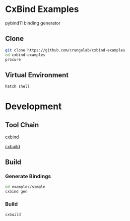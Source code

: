 # CxBind Examples

pybind11 binding generator


## Clone
```bash
git clone https://github.com/crungelab/cxbind-examples
cd cxbind-examples
procure
```

## Virtual Environment
```bash
hatch shell
```

# Development

## Tool Chain

[cxbind](https://github.com/crungelab/cxbind)

[cxbuild](https://github.com/crungelab/cxbuild)

## Build

### Generate Bindings
```bash
cd examples/simple
cxbind gen
```

### Build
```bash
cxbuild
```